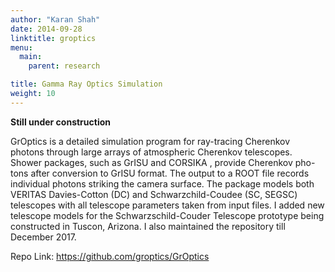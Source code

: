 ```yaml
---
author: "Karan Shah"
date: 2014-09-28
linktitle: groptics
menu:
  main:
    parent: research

title: Gamma Ray Optics Simulation
weight: 10
---
```

**Still under construction**

GrOptics is a detailed simulation program for ray-tracing Cherenkov photons through large arrays of atmospheric Cherenkov telescopes. Shower packages, such as GrISU  and CORSIKA , provide Cherenkov pho- tons after conversion to GrISU format. The output to a ROOT file records individual photons striking the camera surface. The package models both VERITAS Davies-Cotton (DC) and Schwarzchild-Coudee (SC, SEGSC) telescopes with all telescope parameters taken from input files. I added new telescope models for the Schwarzschild-Couder Telescope prototype being constructed in Tuscon, Arizona. I also maintained the repository till December 2017.



Repo Link: https://github.com/groptics/GrOptics


